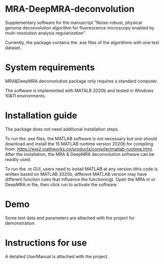 # MRA-DeepMRA-deconvolution
Supplementary software for the manuscript "Noise-robust, physical genuine deconvolution algorithm for fluorescence microscopy enabled by multi-resolution analysis regularization".

Currently, the package contains the .exe files of the algorithms with one test dataset.
# System requirements
MRA&DeepMRA deconvolution package only requires a standard computer.

The software is implemented with MATALB 2020b and tested in Windows 10&11 environments.
# Installation guide
The package does not need additional installation steps. 

To run the .exe files, the MATLAB software is not necessary but one should download and install the 15 MATLAB runtime version 2020b for compiling from: https://ww2.mathworks.cn/products/compiler/matlab-runtime.html. After the installation, the MRA & DeepMRA deconvolution software can be readily used.

To run the .m GUI, users need to install MATLAB at any version (this code is written based on MATLAB 2020b, different MATLAB version may have different function rules that influence the functioning). Open the MRA.m or DeepMRA.m file, then click run to activate the software.

# Demo
Some test data and parameters are attached with the project for demonstration.

# Instructions for use
A detailed UserManual is attached with the project.
